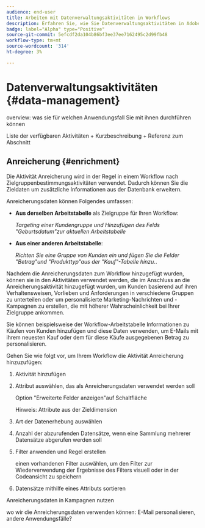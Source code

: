 ```yaml
---
audience: end-user
title: Arbeiten mit Datenverwaltungsaktivitäten in Workflows
description: Erfahren Sie, wie Sie Datenverwaltungsaktivitäten in Adobe Campaign-Web-Workflows verwenden.
badge: label="Alpha" type="Positive"
source-git-commit: 5efcdf2da104b86bf3ee37ee7162495c2d99fb48
workflow-type: tm+mt
source-wordcount: '314'
ht-degree: 3%

---
```


# Datenverwaltungsaktivitäten {#data-management}

overview: was sie für welchen Anwendungsfall Sie mit ihnen durchführen können

Liste der verfügbaren Aktivitäten + Kurzbeschreibung + Referenz zum Abschnitt

## Anreicherung {#enrichment}

Die Aktivität Anreicherung wird in der Regel in einem Workflow nach Zielgruppenbestimmungsaktivitäten verwendet. Dadurch können Sie die Zieldaten um zusätzliche Informationen aus der Datenbank erweitern.

Anreicherungsdaten können Folgendes umfassen:

* **Aus derselben Arbeitstabelle** als Zielgruppe für Ihren Workflow:

   *Targeting einer Kundengruppe und Hinzufügen des Felds &quot;Geburtsdatum&quot;zur aktuellen Arbeitstabelle*

* **Aus einer anderen Arbeitstabelle**:

   *Richten Sie eine Gruppe von Kunden ein und fügen Sie die Felder &quot;Betrag&quot;und &quot;Produkttyp&quot;aus der &quot;Kauf&quot;-Tabelle hinzu.*.

Nachdem die Anreicherungsdaten zum Workflow hinzugefügt wurden, können sie in den Aktivitäten verwendet werden, die im Anschluss an die Anreicherungsaktivität hinzugefügt wurden, um Kunden basierend auf ihren Verhaltensweisen, Vorlieben und Anforderungen in verschiedene Gruppen zu unterteilen oder um personalisierte Marketing-Nachrichten und -Kampagnen zu erstellen, die mit höherer Wahrscheinlichkeit bei Ihrer Zielgruppe ankommen.

Sie können beispielsweise der Workflow-Arbeitstabelle Informationen zu Käufen von Kunden hinzufügen und diese Daten verwenden, um E-Mails mit ihrem neuesten Kauf oder dem für diese Käufe ausgegebenen Betrag zu personalisieren.

Gehen Sie wie folgt vor, um Ihrem Workflow die Aktivität Anreicherung hinzuzufügen:

1. Aktivität hinzufügen
1. Attribut auswählen, das als Anreicherungsdaten verwendet werden soll

   Option &quot;Erweiterte Felder anzeigen&quot;auf Schaltfläche

   Hinweis: Attribute aus der Zieldimension

1. Art der Datenerhebung auswählen
1. Anzahl der abzurufenden Datensätze, wenn eine Sammlung mehrerer Datensätze abgerufen werden soll
1. Filter anwenden und Regel erstellen

   einen vorhandenen Filter auswählen, um den Filter zur Wiederverwendung der Ergebnisse des Filters visuell oder in der Codeansicht zu speichern

1. Datensätze mithilfe eines Attributs sortieren

Anreicherungsdaten in Kampagnen nutzen

wo wir die Anreicherungsdaten verwenden können: E-Mail personalisieren, andere Anwendungsfälle?
